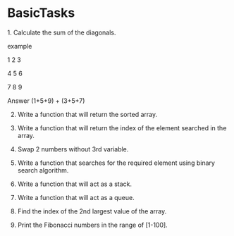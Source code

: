 # BasicTasks

 1․ Calculate the sum of the diagonals․

example 

  1 2 3
  
  4 5 6
  
  7 8 9
  
Answer (1+5+9) + (3+5+7)

2. Write a function that will return the sorted array.

3. Write a function that will return the index of the element searched in the array.
 
4. Swap 2 numbers without 3rd variable.

5. Write a function that searches for the required element using binary search algorithm.

6. Write a function that will act as a stack.

7. Write a function that will act as a queue.

8. Find the index of the 2nd largest value of the array.

9. Print the Fibonacci numbers in the range of [1-100].
